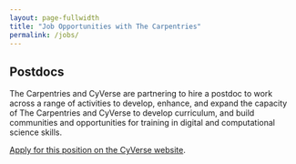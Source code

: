 ```yaml
---
layout: page-fullwidth
title: "Job Opportunities with The Carpentries"
permalink: /jobs/
---
```


## Postdocs

The Carpentries and CyVerse are partnering to hire a postdoc to work across a
range of activities to develop, enhance, and expand the capacity of The
Carpentries and CyVerse to develop curriculum, and build communities and
opportunities for training in digital and computational science skills.

[Apply for this position on the CyVerse website](https://cyverse.org/employment).

